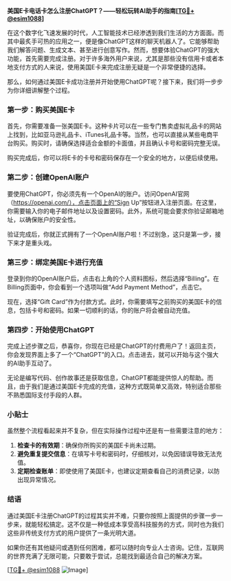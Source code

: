 **美国E卡电话卡怎么注册ChatGPT？——轻松玩转AI助手的指南[[TG💪+ @esim1088](https://t.me/s/esim1088)]**

在这个数字化飞速发展的时代，人工智能技术已经渗透到我们生活的方方面面。而其中最炙手可热的应用之一，便是像ChatGPT这样的聊天机器人了。它能够帮助我们解答问题、生成文本、甚至进行创意写作。然而，想要体验ChatGPT的强大功能，首先需要完成注册。对于许多海外用户来说，尤其是那些没有信用卡或者本地支付方式的人来说，使用美国E卡来完成注册无疑是一个非常便捷的选择。

那么，如何通过美国E卡成功注册并开始使用ChatGPT呢？接下来，我们将一步步为你详细讲解整个过程。

### 第一步：购买美国E卡

首先，你需要准备一张美国E卡。这种卡片可以在一些专门售卖虚拟礼品卡的网站上找到，比如亚马逊礼品卡、iTunes礼品卡等。当然，也可以直接从某些电商平台购买。购买时，请确保选择适合金额的卡面值，并且确认卡号和密码完整无误。

购买完成后，你可以将E卡的卡号和密码保存在一个安全的地方，以便后续使用。

### 第二步：创建OpenAI账户

要使用ChatGPT，你必须先有一个OpenAI的账户。访问OpenAI官网（https://openai.com/），点击页面上的“Sign Up”按钮进入注册页面。在这里，你需要输入你的电子邮件地址以及设置密码。此外，系统可能会要求你验证邮箱地址，以确保账户的安全性。

验证完成后，你就正式拥有了一个OpenAI账户啦！不过别急，这只是第一步，接下来才是重头戏。

### 第三步：绑定美国E卡进行充值

登录到你的OpenAI账户后，点击右上角的个人资料图标，然后选择“Billing”。在Billing页面中，你会看到一个选项叫做“Add Payment Method”，点击它。

现在，选择“Gift Card”作为付款方式。此时，你需要填写之前购买的美国E卡的信息，包括卡号和密码。如果一切顺利的话，你的账户将会被自动充值。

### 第四步：开始使用ChatGPT

完成上述步骤之后，恭喜你，你现在已经是ChatGPT的付费用户了！返回主页，你会发现界面上多了一个“ChatGPT”的入口。点击进去，就可以开始与这个强大的AI助手互动了。

无论是编写代码、创作故事还是获取信息，ChatGPT都能提供惊人的帮助。而且，由于我们是通过美国E卡完成的充值，这种方式既简单又高效，特别适合那些不熟悉国际支付手段的人群。

### 小贴士

虽然整个流程看起来并不复杂，但在实际操作过程中还是有一些需要注意的地方：

1. **检查卡的有效期**：确保你所购买的美国E卡尚未过期。
2. **避免重复提交信息**：在填写卡号和密码时，仔细核对，以免因错误导致无法充值。
3. **定期检查账单**：即使使用了美国E卡，也建议定期查看自己的消费记录，以防出现异常情况。

### 结语

通过美国E卡注册ChatGPT的过程其实并不难，只要你按照上面提供的步骤一步一步来，就能轻松搞定。这不仅是一种低成本享受高科技服务的方式，同时也为我们这些非传统支付方式的用户提供了一条光明大道。

如果你还有其他疑问或遇到任何困难，都可以随时向专业人士咨询。记住，互联网的世界充满了无限可能，只要敢于尝试，总能找到最适合自己的解决方案。

[[TG💪+ @esim1088](https://t.me/s/esim1088) ![Image](https://i.postimg.cc/4NQfJmqS/Snipaste-2025-05-13-00-14-12.png)]